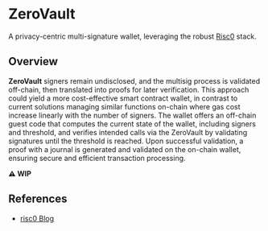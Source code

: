 # ZeroVault

A privacy-centric multi-signature wallet, leveraging the robust [Risc0](https://www.risczero.com/) stack.  

## Overview

**ZeroVault** signers remain undisclosed, and the multisig process is validated off-chain, then translated into proofs for later verification. This approach could yield a more cost-effective smart contract wallet, in contrast to current solutions managing similar functions on-chain where gas cost increase linearly with the number of signers. The wallet offers an off-chain guest code that computes the current state of the wallet, including signers and threshold, and verifies intended calls via the ZeroVault by validating signatures until the threshold is reached. Upon successful validation, a proof with a journal is generated and validated on the on-chain wallet, ensuring secure and efficient transaction processing.

**⚠️ WIP**

## References
- [risc0 Blog](https://www.risczero.com/blog/scalingeth-virtual-hackathon-winners)

